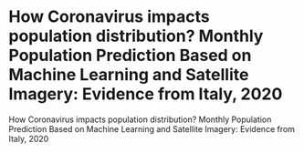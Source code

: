 # How Coronavirus impacts population distribution? Monthly Population Prediction Based on Machine Learning and Satellite Imagery: Evidence from Italy, 2020
How Coronavirus impacts population distribution? Monthly Population Prediction Based on Machine Learning and Satellite Imagery: Evidence from Italy, 2020
